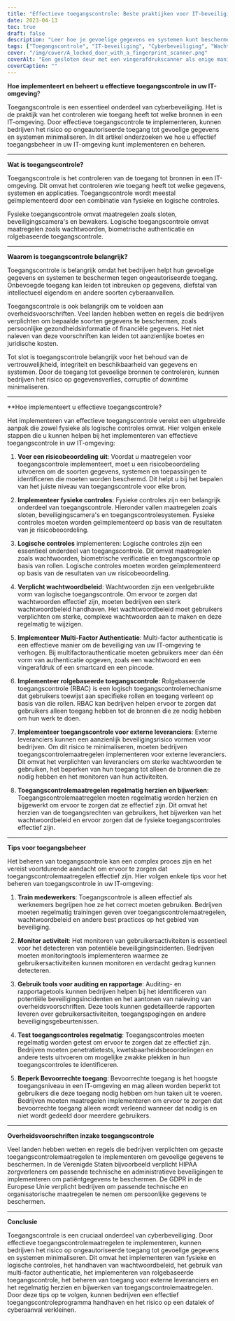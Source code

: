 ```yaml
---
title: "Effectieve toegangscontrole: Beste praktijken voor IT-beveiliging"
date: 2023-04-13
toc: true
draft: false
description: "Leer hoe je gevoelige gegevens en systemen kunt beschermen door effectieve toegangscontrolemaatregelen te implementeren voor je IT-omgeving."
tags: ["Toegangscontrole", "IT-beveiliging", "Cyberbeveiliging", "Wachtwoorden", "Biometrische verificatie", "Rolgebaseerde toegangscontrole", "Multi-factor verificatie", "Gegevensbescherming", "Risicobeoordeling", "Training voor werknemers", "Auditingtools", "Rapportagetools", "Penetratietesten", "Beoordeling van kwetsbaarheid", "Fysieke toegangscontrole", "Logische toegangscontrole", "Naleving voorschriften", "HIPAA", "GDPR"]
cover: "/img/cover/A_locked_door_with_a_fingerprint_scanner.png"
coverAlt: "Een gesloten deur met een vingerafdrukscanner als enige manier om binnen te komen."
coverCaption: ""
---
```


**Hoe implementeert en beheert u effectieve toegangscontrole in uw IT-omgeving**?

Toegangscontrole is een essentieel onderdeel van cyberbeveiliging. Het is de praktijk van het controleren wie toegang heeft tot welke bronnen in een IT-omgeving. Door effectieve toegangscontrole te implementeren, kunnen bedrijven het risico op ongeautoriseerde toegang tot gevoelige gegevens en systemen minimaliseren. In dit artikel onderzoeken we hoe u effectief toegangsbeheer in uw IT-omgeving kunt implementeren en beheren.

______

**Wat is toegangscontrole?**

Toegangscontrole is het controleren van de toegang tot bronnen in een IT-omgeving. Dit omvat het controleren wie toegang heeft tot welke gegevens, systemen en applicaties. Toegangscontrole wordt meestal geïmplementeerd door een combinatie van fysieke en logische controles.

Fysieke toegangscontrole omvat maatregelen zoals sloten, beveiligingscamera's en bewakers. Logische toegangscontrole omvat maatregelen zoals wachtwoorden, biometrische authenticatie en rolgebaseerde toegangscontrole.

______

**Waarom is toegangscontrole belangrijk?**

Toegangscontrole is belangrijk omdat het bedrijven helpt hun gevoelige gegevens en systemen te beschermen tegen ongeautoriseerde toegang. Onbevoegde toegang kan leiden tot inbreuken op gegevens, diefstal van intellectueel eigendom en andere soorten cyberaanvallen.

Toegangscontrole is ook belangrijk om te voldoen aan overheidsvoorschriften. Veel landen hebben wetten en regels die bedrijven verplichten om bepaalde soorten gegevens te beschermen, zoals persoonlijke gezondheidsinformatie of financiële gegevens. Het niet naleven van deze voorschriften kan leiden tot aanzienlijke boetes en juridische kosten.

Tot slot is toegangscontrole belangrijk voor het behoud van de vertrouwelijkheid, integriteit en beschikbaarheid van gegevens en systemen. Door de toegang tot gevoelige bronnen te controleren, kunnen bedrijven het risico op gegevensverlies, corruptie of downtime minimaliseren.

______

**Hoe implementeert u effectieve toegangscontrole?

Het implementeren van effectieve toegangscontrole vereist een uitgebreide aanpak die zowel fysieke als logische controles omvat. Hier volgen enkele stappen die u kunnen helpen bij het implementeren van effectieve toegangscontrole in uw IT-omgeving:

1. **Voer een risicobeoordeling uit**: Voordat u maatregelen voor toegangscontrole implementeert, moet u een risicobeoordeling uitvoeren om de soorten gegevens, systemen en toepassingen te identificeren die moeten worden beschermd. Dit helpt u bij het bepalen van het juiste niveau van toegangscontrole voor elke bron.

2. **Implementeer fysieke controles**: Fysieke controles zijn een belangrijk onderdeel van toegangscontrole. Hieronder vallen maatregelen zoals sloten, beveiligingscamera's en toegangscontrolesystemen. Fysieke controles moeten worden geïmplementeerd op basis van de resultaten van je risicobeoordeling.

3. **Logische controles** implementeren: Logische controles zijn een essentieel onderdeel van toegangscontrole. Dit omvat maatregelen zoals wachtwoorden, biometrische verificatie en toegangscontrole op basis van rollen. Logische controles moeten worden geïmplementeerd op basis van de resultaten van uw risicobeoordeling.

4. **Verplicht wachtwoordbeleid**: Wachtwoorden zijn een veelgebruikte vorm van logische toegangscontrole. Om ervoor te zorgen dat wachtwoorden effectief zijn, moeten bedrijven een sterk wachtwoordbeleid handhaven. Het wachtwoordbeleid moet gebruikers verplichten om sterke, complexe wachtwoorden aan te maken en deze regelmatig te wijzigen.

5. **Implementeer Multi-Factor Authenticatie**: Multi-factor authenticatie is een effectieve manier om de beveiliging van uw IT-omgeving te verhogen. Bij multifactorauthenticatie moeten gebruikers meer dan één vorm van authenticatie opgeven, zoals een wachtwoord en een vingerafdruk of een smartcard en een pincode.

6. **Implementeer rolgebaseerde toegangscontrole**: Rolgebaseerde toegangscontrole (RBAC) is een logisch toegangscontrolemechanisme dat gebruikers toewijst aan specifieke rollen en toegang verleent op basis van die rollen. RBAC kan bedrijven helpen ervoor te zorgen dat gebruikers alleen toegang hebben tot de bronnen die ze nodig hebben om hun werk te doen.

7. **Implementeer toegangscontrole voor externe leveranciers**: Externe leveranciers kunnen een aanzienlijk beveiligingsrisico vormen voor bedrijven. Om dit risico te minimaliseren, moeten bedrijven toegangscontrolemaatregelen implementeren voor externe leveranciers. Dit omvat het verplichten van leveranciers om sterke wachtwoorden te gebruiken, het beperken van hun toegang tot alleen de bronnen die ze nodig hebben en het monitoren van hun activiteiten.

8. **Toegangscontrolemaatregelen regelmatig herzien en bijwerken**: Toegangscontrolemaatregelen moeten regelmatig worden herzien en bijgewerkt om ervoor te zorgen dat ze effectief zijn. Dit omvat het herzien van de toegangsrechten van gebruikers, het bijwerken van het wachtwoordbeleid en ervoor zorgen dat de fysieke toegangscontroles effectief zijn.

______

**Tips voor toegangsbeheer**

Het beheren van toegangscontrole kan een complex proces zijn en het vereist voortdurende aandacht om ervoor te zorgen dat toegangscontrolemaatregelen effectief zijn. Hier volgen enkele tips voor het beheren van toegangscontrole in uw IT-omgeving:

1. **Train medewerkers**: Toegangscontrole is alleen effectief als werknemers begrijpen hoe ze het correct moeten gebruiken. Bedrijven moeten regelmatig trainingen geven over toegangscontrolemaatregelen, wachtwoordbeleid en andere best practices op het gebied van beveiliging.

2. **Monitor activiteit**: Het monitoren van gebruikersactiviteiten is essentieel voor het detecteren van potentiële beveiligingsincidenten. Bedrijven moeten monitoringtools implementeren waarmee ze gebruikersactiviteiten kunnen monitoren en verdacht gedrag kunnen detecteren.

3. **Gebruik tools voor auditing en rapportage**: Auditing- en rapportagetools kunnen bedrijven helpen bij het identificeren van potentiële beveiligingsincidenten en het aantonen van naleving van overheidsvoorschriften. Deze tools kunnen gedetailleerde rapporten leveren over gebruikersactiviteiten, toegangspogingen en andere beveiligingsgebeurtenissen.

4. **Test toegangscontroles regelmatig**: Toegangscontroles moeten regelmatig worden getest om ervoor te zorgen dat ze effectief zijn. Bedrijven moeten penetratietests, kwetsbaarheidsbeoordelingen en andere tests uitvoeren om mogelijke zwakke plekken in hun toegangscontroles te identificeren.

5. **Beperk Bevoorrechte toegang**: Bevoorrechte toegang is het hoogste toegangsniveau in een IT-omgeving en mag alleen worden beperkt tot gebruikers die deze toegang nodig hebben om hun taken uit te voeren. Bedrijven moeten maatregelen implementeren om ervoor te zorgen dat bevoorrechte toegang alleen wordt verleend wanneer dat nodig is en niet wordt gedeeld door meerdere gebruikers.

______

**Overheidsvoorschriften inzake toegangscontrole**

Veel landen hebben wetten en regels die bedrijven verplichten om gepaste toegangscontrolemaatregelen te implementeren om gevoelige gegevens te beschermen. In de Verenigde Staten bijvoorbeeld verplicht HIPAA zorgverleners om passende technische en administratieve beveiligingen te implementeren om patiëntgegevens te beschermen. De GDPR in de Europese Unie verplicht bedrijven om passende technische en organisatorische maatregelen te nemen om persoonlijke gegevens te beschermen.

______

**Conclusie**

Toegangscontrole is een cruciaal onderdeel van cyberbeveiliging. Door effectieve toegangscontrolemaatregelen te implementeren, kunnen bedrijven het risico op ongeautoriseerde toegang tot gevoelige gegevens en systemen minimaliseren. Dit omvat het implementeren van fysieke en logische controles, het handhaven van wachtwoordbeleid, het gebruik van multi-factor authenticatie, het implementeren van rolgebaseerde toegangscontrole, het beheren van toegang voor externe leveranciers en het regelmatig herzien en bijwerken van toegangscontrolemaatregelen. Door deze tips op te volgen, kunnen bedrijven een effectief toegangscontroleprogramma handhaven en het risico op een datalek of cyberaanval verkleinen.
